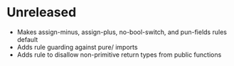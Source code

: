 # Unreleased

- Makes assign-minus, assign-plus, no-bool-switch, and pun-fields rules default
- Adds rule guarding against pure/ imports
- Adds rule to disallow non-primitive return types from public functions
